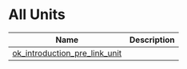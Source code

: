 # All Units


| Name | Description |
|---|---|
| [ok_introduction_pre_link_unit](ok_introduction_pre_link_unit.md) |   |

